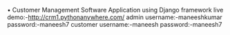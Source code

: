 
•	Customer Management Software Application using Django framework
 live demo:-http://crm1.pythonanywhere.com/
 admin username:-maneeshkumar
 password:-maneesh7
 customer username:-maneesh
 password:-maneesh7
